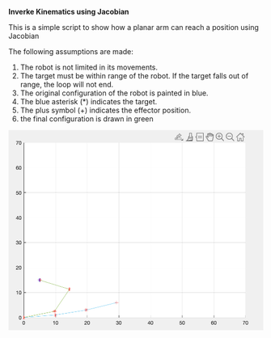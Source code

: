 **Inverke Kinematics using Jacobian**

This is a simple script to show how a planar arm can reach a position using Jacobian

The following assumptions are made:

1. The robot is not limited in its movements.
2. The target must be within range of the robot. If 
the target falls out of range, the loop will not end.
3. The original configuration of the robot is painted in blue. 
4. The blue asterisk (*) indicates the target.
5. The plus symbol (+) indicates the effector position.
6. the final configuration is drawn in green

![Example](https://github.com/ragnemul/MATLAB/blob/main/planar%20IK/images/IK1.png)
